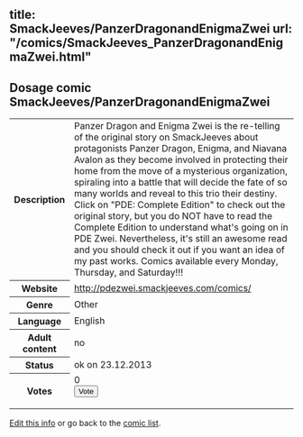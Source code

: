 title: SmackJeeves/PanzerDragonandEnigmaZwei
url: "/comics/SmackJeeves_PanzerDragonandEnigmaZwei.html"
---
Dosage comic SmackJeeves/PanzerDragonandEnigmaZwei
-----------------------------------------

<p id="msg"></p>
<script type="text/javascript">
if (window.location.search === '?edit_info_mail=sent_ok') {
  var elem = document.getElementById("msg");
  elem.innerHTML = 'Edited information sucessfully sent for review, which is usually done daily. Thanks!';
  elem.className = 'ok';
}
</script>
<table class="comicinfo">
<tr>
<th>Description</th><td>Panzer Dragon and Enigma Zwei is the re-telling of the original story on SmackJeeves about protagonists Panzer Dragon, Enigma, and Niavana Avalon as they become involved in protecting their home from the move of a mysterious organization, spiraling into a battle that will decide the fate of so many worlds and reveal to this trio their destiny. Click on &quot;PDE: Complete Edition&quot; to check out the original story, but you do NOT have to read the Complete Edition to understand what's going on in PDE Zwei. Nevertheless, it's still an awesome read and you should check it out if you want an idea of my past works. Comics available every Monday, Thursday, and Saturday!!!</td>
</tr>
<tr>
<th>Website</th><td><a href="http://pdezwei.smackjeeves.com/comics/">http://pdezwei.smackjeeves.com/comics/</a></td>
</tr>
<tr>
<th>Genre</th><td>Other</td>
</tr>
<tr>
<th>Language</th><td>English</td>
</tr>
<tr>
<th>Adult content</th><td>no</td>
</tr>
<tr>
<th>Status</th><td>ok on 23.12.2013</td>
</tr>
<tr>
<th>Votes</th><td>0
<form action="http://gaecounter.appspot.com/count/" method="POST">
<input name="name" type="hidden" value="SmackJeeves_PanzerDragonandEnigmaZwei"/>
<input name="uid" type="hidden" id="voteuid" value=""/>
<input type="submit" value="Vote"/>
</form>
</td>
</tr>
</table>
<script type="text/javascript">
var ua = navigator.userAgent;
document.getElementById("voteuid").value = ua.replace(/[^a-zA-Z0-9\._:]/g , "_");;
</script>

[Edit this info](SmackJeeves_PanzerDragonandEnigmaZwei_edit.html) or go back to the [comic list](../comic-index.html).
